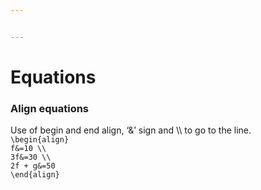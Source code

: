 ```yaml
---


---
```


<h1 id="equations">Equations</h1>
<h3 id="align-equations">Align equations</h3>
<p>Use of begin and end align, ‘&amp;’ sign and \\ to go to the line.<br>
<code>\begin{align}</code><br>
<code>f&amp;=10 \\</code><br>
<code>3f&amp;=30 \\</code><br>
<code>2f + g&amp;=50</code><br>
<code>\end{align}</code></p>

